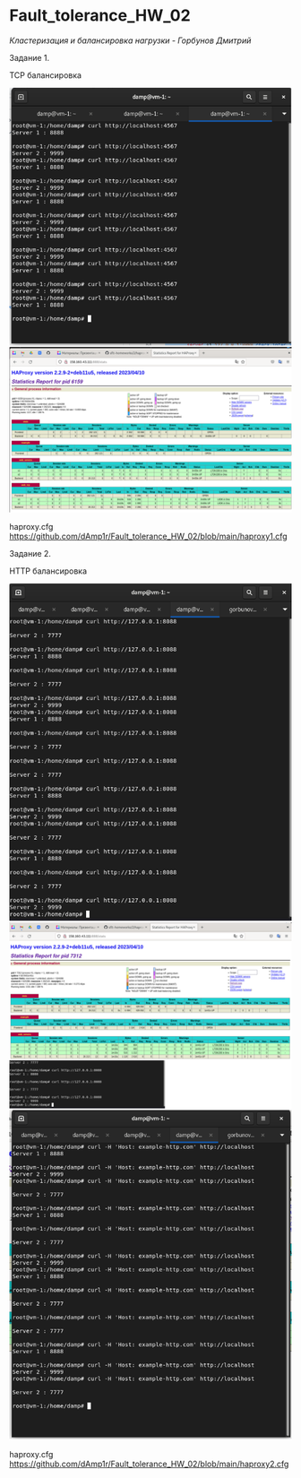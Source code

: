 # Fault_tolerance_HW_02

*Кластеризация и балансировка нагрузки - Горбунов Дмитрий* 

Задание 1.

TCP балансировка

![](https://github.com/dAmp1r/Fault_tolerance_HW_02/blob/main/1%D0%91%D0%B0%D0%BB%D0%BD%D1%81%D0%B8%D1%80%D0%BE%D0%B2%D0%BA%D0%B0%20%D0%97%D0%B0%D0%B4%D0%B0%D0%BD%D0%B8%D0%B5%201.png)
![](https://github.com/dAmp1r/Fault_tolerance_HW_02/blob/main/1Haproxy%20%D0%97%D0%B0%D0%B4%D0%B0%D0%BD%D0%B8%D0%B5%201.png)

haproxy.cfg \
https://github.com/dAmp1r/Fault_tolerance_HW_02/blob/main/haproxy1.cfg

Задание 2.

HTTP балансировка

![](https://github.com/dAmp1r/Fault_tolerance_HW_02/blob/main/2%D0%91%D0%B0%D0%BB%D0%B0%D0%BD%D1%81%D0%B8%D1%80%D0%BE%D0%B2%D0%BA%D0%B0%20%D0%97%D0%B0%D0%B4%D0%B0%D0%BD%D0%B8%D0%B5%202.png)
![](https://github.com/dAmp1r/Fault_tolerance_HW_02/blob/main/2Haproxy%20%D0%97%D0%B0%D0%B4%D0%B0%D0%BD%D0%B8%D0%B5%202.png)
![](https://github.com/dAmp1r/Fault_tolerance_HW_02/blob/main/2%D0%91%D0%B0%D0%BB%D0%B0%D0%BD%D1%81%D0%B8%D1%80%D0%BE%D0%B2%D0%BA%D0%B02%20%D0%97%D0%B0%D0%B4%D0%B0%D0%BD%D0%B8%D0%B5%202.png)

haproxy.cfg \
https://github.com/dAmp1r/Fault_tolerance_HW_02/blob/main/haproxy2.cfg
